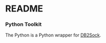 # README

### Python Toolkit

The Python is a Python wrapper for [DB2Sock](https://bitbucket.org/litmis/db2sock).

